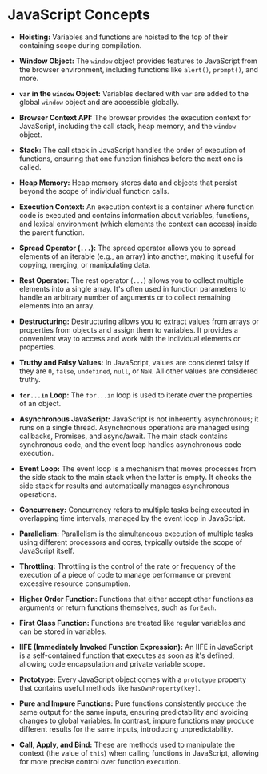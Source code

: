 # JavaScript Concepts

- **Hoisting:** Variables and functions are hoisted to the top of their containing scope during compilation.

- **Window Object:** The `window` object provides features to JavaScript from the browser environment, including functions like `alert()`, `prompt()`, and more.

- **`var` in the `window` Object:** Variables declared with `var` are added to the global `window` object and are accessible globally.

- **Browser Context API:** The browser provides the execution context for JavaScript, including the call stack, heap memory, and the `window` object.

- **Stack:** The call stack in JavaScript handles the order of execution of functions, ensuring that one function finishes before the next one is called.

- **Heap Memory:** Heap memory stores data and objects that persist beyond the scope of individual function calls.

- **Execution Context:** An execution context is a container where function code is executed and contains information about variables, functions, and lexical environment (which elements the context can access) inside the parent function.

- **Spread Operator (`...`):** The spread operator allows you to spread elements of an iterable (e.g., an array) into another, making it useful for copying, merging, or manipulating data.

- **Rest Operator:** The rest operator (`...`) allows you to collect multiple elements into a single array. It's often used in function parameters to handle an arbitrary number of arguments or to collect remaining elements into an array.

- **Destructuring:** Destructuring allows you to extract values from arrays or properties from objects and assign them to variables. It provides a convenient way to access and work with the individual elements or properties.

- **Truthy and Falsy Values:** In JavaScript, values are considered falsy if they are `0`, `false`, `undefined`, `null`, or `NaN`. All other values are considered truthy.

- **`for...in` Loop:** The `for...in` loop is used to iterate over the properties of an object.

- **Asynchronous JavaScript:** JavaScript is not inherently asynchronous; it runs on a single thread. Asynchronous operations are managed using callbacks, Promises, and async/await. The main stack contains synchronous code, and the event loop handles asynchronous code execution.

- **Event Loop:** The event loop is a mechanism that moves processes from the side stack to the main stack when the latter is empty. It checks the side stack for results and automatically manages asynchronous operations.

- **Concurrency:** Concurrency refers to multiple tasks being executed in overlapping time intervals, managed by the event loop in JavaScript.

- **Parallelism:** Parallelism is the simultaneous execution of multiple tasks using different processors and cores, typically outside the scope of JavaScript itself.

- **Throttling:** Throttling is the control of the rate or frequency of the execution of a piece of code to manage performance or prevent excessive resource consumption.

- **Higher Order Function:** Functions that either accept other functions as arguments or return functions themselves, such as `forEach`.

- **First Class Function:** Functions are treated like regular variables and can be stored in variables.

- **IIFE (Immediately Invoked Function Expression):** An IIFE in JavaScript is a self-contained function that executes as soon as it's defined, allowing code encapsulation and private variable scope.

- **Prototype:** Every JavaScript object comes with a `prototype` property that contains useful methods like `hasOwnProperty(key)`.

- **Pure and Impure Functions:** Pure functions consistently produce the same output for the same inputs, ensuring predictability and avoiding changes to global variables. In contrast, impure functions may produce different results for the same inputs, introducing unpredictability.
- **Call, Apply, and Bind:** These are methods used to manipulate the context (the value of `this`) when calling functions in JavaScript, allowing for more precise control over function execution.
